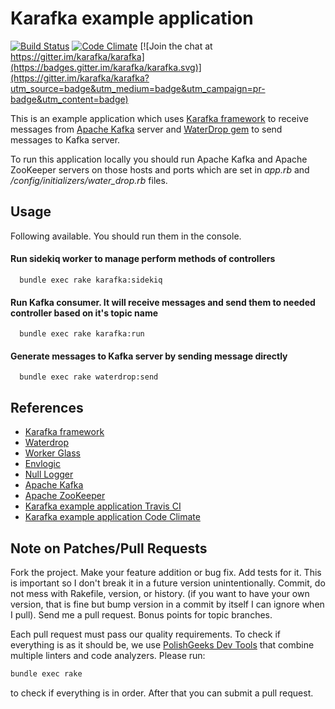 # Karafka example application

[![Build Status](https://travis-ci.org/karafka/karafka-example-app.png)](https://travis-ci.org/karafka/karafka-example-app)
[![Code Climate](https://codeclimate.com/github/karafka/karafka-example-app/badges/gpa.svg)](https://codeclimate.com/github/karafka/karafka-example-app)
[![Join the chat at https://gitter.im/karafka/karafka](https://badges.gitter.im/karafka/karafka.svg)](https://gitter.im/karafka/karafka?utm_source=badge&utm_medium=badge&utm_campaign=pr-badge&utm_content=badge)

This is an example application which uses [Karafka framework](https://github.com/karafka/karafka
) to receive messages from [Apache Kafka](http://kafka.apache.org/) server and [WaterDrop gem](https://github.com/karafka/waterdrop) to send messages to Kafka server.

To run this application locally you should run Apache Kafka and Apache ZooKeeper servers on those hosts and ports which
are set in *app.rb* and */config/initializers/water_drop.rb* files.

## Usage

Following available. You should run them in the console.

#### Run sidekiq worker to manage perform methods of controllers
```
  bundle exec rake karafka:sidekiq
```
#### Run Kafka consumer. It will receive messages and send them to needed controller based on it's topic name
```
  bundle exec rake karafka:run
```

#### Generate messages to Kafka server by sending message directly

```
  bundle exec rake waterdrop:send
```

## References

* [Karafka framework](https://github.com/karafka/karafka)
* [Waterdrop](https://github.com/karafka/waterdrop)
* [Worker Glass](https://github.com/karafka/worker-glass)
* [Envlogic](https://github.com/karafka/envlogic)
* [Null Logger](https://github.com/karafka/null-logger)
* [Apache Kafka](http://kafka.apache.org/)
* [Apache ZooKeeper](https://zookeeper.apache.org/)
* [Karafka example application Travis CI](https://travis-ci.org/karafka/karafka-example-app)
* [Karafka example application Code Climate](https://codeclimate.com/github/karafka/karafka-example-app)

## Note on Patches/Pull Requests

Fork the project.
Make your feature addition or bug fix.
Add tests for it. This is important so I don't break it in a future version unintentionally.
Commit, do not mess with Rakefile, version, or history. (if you want to have your own version, that is fine but bump version in a commit by itself I can ignore when I pull). Send me a pull request. Bonus points for topic branches.

Each pull request must pass our quality requirements. To check if everything is as it should be, we use [PolishGeeks Dev Tools](https://github.com/polishgeeks/polishgeeks-dev-tools) that combine multiple linters and code analyzers. Please run:

```bash
bundle exec rake
```

to check if everything is in order. After that you can submit a pull request.
